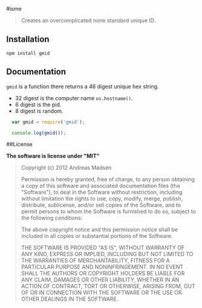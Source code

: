 #isme

> Creates an overcomplicated none standard unique ID.

## Installation

```sheel
npm install gmid
```

## Documentation

`gmid` is a function there returns a 46 digest unique hex string.

* 32 digest is the computer name `os.hostname()`.
* 6 digest is the pid.
* 8 digest is random.

```JavaScript
  var gmid = require('gmid');

  console.log(gmid());
```

##License

**The software is license under "MIT"**

> Copyright (c) 2012 Andreas Madsen
>
> Permission is hereby granted, free of charge, to any person obtaining a copy
> of this software and associated documentation files (the "Software"), to deal
> in the Software without restriction, including without limitation the rights
> to use, copy, modify, merge, publish, distribute, sublicense, and/or sell
> copies of the Software, and to permit persons to whom the Software is
> furnished to do so, subject to the following conditions:
>
> The above copyright notice and this permission notice shall be included in
> all copies or substantial portions of the Software.
>
> THE SOFTWARE IS PROVIDED "AS IS", WITHOUT WARRANTY OF ANY KIND, EXPRESS OR
> IMPLIED, INCLUDING BUT NOT LIMITED TO THE WARRANTIES OF MERCHANTABILITY,
> FITNESS FOR A PARTICULAR PURPOSE AND NONINFRINGEMENT. IN NO EVENT SHALL THE
> AUTHORS OR COPYRIGHT HOLDERS BE LIABLE FOR ANY CLAIM, DAMAGES OR OTHER
> LIABILITY, WHETHER IN AN ACTION OF CONTRACT, TORT OR OTHERWISE, ARISING FROM,
> OUT OF OR IN CONNECTION WITH THE SOFTWARE OR THE USE OR OTHER DEALINGS IN
> THE SOFTWARE.
